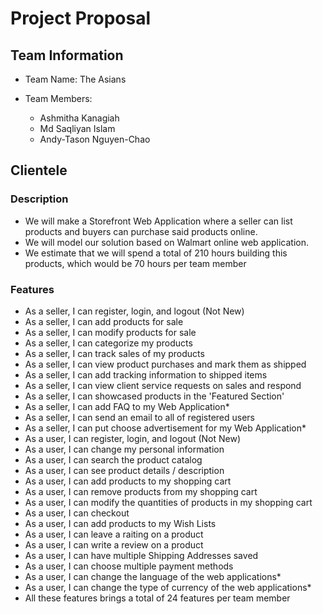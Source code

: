 # Project Proposal

## Team Information

- Team Name: The Asians

- Team Members:
  - Ashmitha Kanagiah
  - Md Saqliyan Islam
  - Andy-Tason Nguyen-Chao
  
## Clientele

### Description

- We will make a Storefront Web Application where a seller can list products and buyers can purchase said products online.
- We will model our solution based on Walmart online web application.
- We estimate that we will spend a total of 210 hours building this products, which would be 70 hours per team member

### Features

- As a seller, I can register, login, and logout (Not New)
- As a seller, I can add products for sale
- As a seller, I can modify products for sale
- As a seller, I can categorize my products
- As a seller, I can track sales of my products
- As a seller, I can view product purchases and mark them as shipped
- As a seller, I can add tracking information to shipped items
- As a seller, I can view client service requests on sales and respond
- As a seller, I can showcased products in the 'Featured Section'
- As a seller, I can add FAQ to my Web Application*
- As a seller, I can send an email to all of registered users
- As a seller, I can put choose advertisement for my Web Application*
- As a user, I can register, login, and logout (Not New)
- As a user, I can change my personal information
- As a user, I can search the product catalog
- As a user, I can see product details / description
- As a user, I can add products to my shopping cart
- As a user, I can remove products from my shopping cart
- As a user, I can modify the quantities of products in my shopping cart
- As a user, I can checkout
- As a user, I can add products to my Wish Lists
- As a user, I can leave a raiting on a product
- As a user, I can write a review on a product
- As a user, I can have multiple Shipping Addresses saved
- As a user, I can choose multiple payment methods
- As a user, I can change the language of the web applications*
- As a user, I can change the type of currency of the web applications*
- All these features brings a total of 24 features per team member

